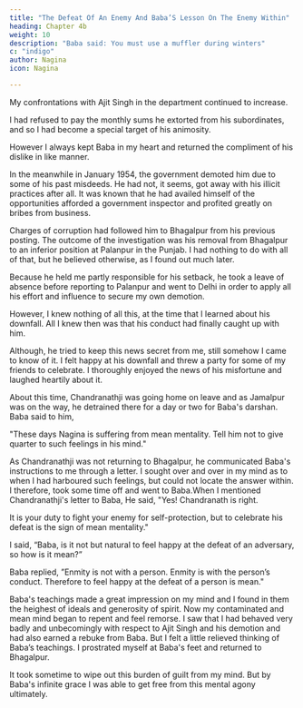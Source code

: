 ```yaml
---
title: "The Defeat Of An Enemy And Baba’S Lesson On The Enemy Within"
heading: Chapter 4b
weight: 10
description: "Baba said: You must use a muffler during winters"
c: "indigo"
author: Nagina
icon: Nagina

---
```



My confrontations with Ajit Singh in the department continued to increase.

I had refused to pay the monthly sums he extorted from his subordinates, and so I had become a special target of his animosity. 

However I always kept Baba in my heart and returned the compliment of his dislike in like manner.

In the meanwhile in January 1954, the government demoted him due to some of his past misdeeds. He had not, it seems, got away with his illicit practices after all. It was known that he had availed himself of the opportunities afforded a government inspector and profited greatly on bribes from business. 

Charges of corruption had followed him to Bhagalpur from his previous posting. The outcome of the investigation was his removal from Bhagalpur to an inferior position at Palanpur in the Punjab. I had nothing to do with all of that, but he believed otherwise, as I found out much later.

Because he held me partly responsible for his setback, he took a leave of absence before reporting to Palanpur and went to Delhi in order to apply all his effort and influence to secure my own demotion. 

However, I knew nothing of all this, at the time that I learned about his downfall. All I knew then was that his conduct had finally caught up with him.

Although, he tried to keep this news secret from me, still somehow I came to know of it. I felt happy at his downfall and threw a party for some of my friends to celebrate. I thoroughly enjoyed the news of his misfortune and laughed heartily about it.

About this time, Chandranathji was going home on leave and as Jamalpur was on the way, he detrained there for a day or two for Baba's darshan. Baba said to him,

"These days Nagina is suffering from mean mentality. Tell him not to give quarter to such feelings in his mind."

As Chandranathji was not returning to Bhagalpur, he communicated Baba's instructions to me through a letter. I sought over and over in my mind as to when I had harboured such feelings, but could not locate the answer within. I therefore, took some time off and went to Baba.When I mentioned Chandranathji's letter to Baba, He said, "Yes! Chandranath is right. 

It is your duty to fight your enemy for self-protection, but to celebrate his defeat
is the sign of mean mentality."

I said, “Baba, is it not but natural to feel happy at the defeat of an adversary, so
how is it mean?”

Baba replied, ”Enmity is not with a person. Enmity is with the person’s conduct.
Therefore to feel happy at the defeat of a person is mean."

Baba's teachings made a great impression on my mind and I found in them the
heighest of ideals and generosity of spirit. Now my contaminated and mean mind
began to repent and feel remorse. I saw that I had behaved very badly and
unbecomingly with respect to Ajit Singh and his demotion and had also earned a
rebuke from Baba. But I felt a little relieved thinking of Baba’s teachings. I prostrated
myself at Baba's feet and returned to Bhagalpur.

It took sometime to wipe out this burden of guilt from my mind. But by Baba's
infinite grace I was able to get free from this mental agony ultimately.


